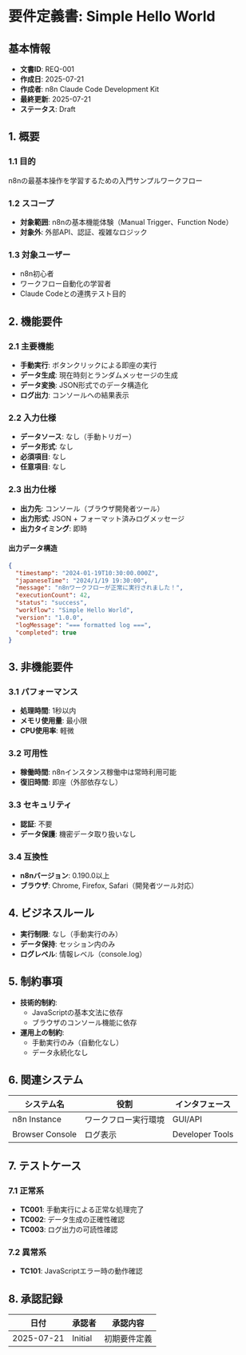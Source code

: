 # 要件定義書: Simple Hello World

## 基本情報
- **文書ID**: REQ-001
- **作成日**: 2025-07-21
- **作成者**: n8n Claude Code Development Kit
- **最終更新**: 2025-07-21
- **ステータス**: Draft

## 1. 概要
### 1.1 目的
n8nの最基本操作を学習するための入門サンプルワークフロー

### 1.2 スコープ
- **対象範囲**: n8nの基本機能体験（Manual Trigger、Function Node）
- **対象外**: 外部API、認証、複雑なロジック

### 1.3 対象ユーザー
- n8n初心者
- ワークフロー自動化の学習者
- Claude Codeとの連携テスト目的

## 2. 機能要件
### 2.1 主要機能
- **手動実行**: ボタンクリックによる即座の実行
- **データ生成**: 現在時刻とランダムメッセージの生成
- **データ変換**: JSON形式でのデータ構造化
- **ログ出力**: コンソールへの結果表示

### 2.2 入力仕様
- **データソース**: なし（手動トリガー）
- **データ形式**: なし
- **必須項目**: なし
- **任意項目**: なし

### 2.3 出力仕様
- **出力先**: コンソール（ブラウザ開発者ツール）
- **出力形式**: JSON + フォーマット済みログメッセージ
- **出力タイミング**: 即時

#### 出力データ構造
```json
{
  "timestamp": "2024-01-19T10:30:00.000Z",
  "japaneseTime": "2024/1/19 19:30:00",
  "message": "n8nワークフローが正常に実行されました！",
  "executionCount": 42,
  "status": "success",
  "workflow": "Simple Hello World",
  "version": "1.0.0",
  "logMessage": "=== formatted log ===",
  "completed": true
}
```

## 3. 非機能要件
### 3.1 パフォーマンス
- **処理時間**: 1秒以内
- **メモリ使用量**: 最小限
- **CPU使用率**: 軽微

### 3.2 可用性
- **稼働時間**: n8nインスタンス稼働中は常時利用可能
- **復旧時間**: 即座（外部依存なし）

### 3.3 セキュリティ
- **認証**: 不要
- **データ保護**: 機密データ取り扱いなし

### 3.4 互換性
- **n8nバージョン**: 0.190.0以上
- **ブラウザ**: Chrome, Firefox, Safari（開発者ツール対応）

## 4. ビジネスルール
- **実行制限**: なし（手動実行のみ）
- **データ保持**: セッション内のみ
- **ログレベル**: 情報レベル（console.log）

## 5. 制約事項
- **技術的制約**: 
  - JavaScriptの基本文法に依存
  - ブラウザのコンソール機能に依存
- **運用上の制約**: 
  - 手動実行のみ（自動化なし）
  - データ永続化なし

## 6. 関連システム
| システム名 | 役割 | インタフェース |
|-----------|------|---------------|
| n8n Instance | ワークフロー実行環境 | GUI/API |
| Browser Console | ログ表示 | Developer Tools |

## 7. テストケース
### 7.1 正常系
- **TC001**: 手動実行による正常な処理完了
- **TC002**: データ生成の正確性確認
- **TC003**: ログ出力の可読性確認

### 7.2 異常系
- **TC101**: JavaScriptエラー時の動作確認

## 8. 承認記録
| 日付 | 承認者 | 承認内容 |
|------|--------|----------|
| 2025-07-21 | Initial | 初期要件定義 |
